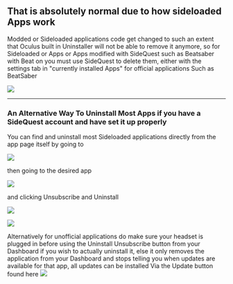 ## That is absolutely normal due to how sideloaded Apps work

Modded or Sideloaded applications code get changed to such an extent that Oculus built in Uninstaller will not be able to remove it anymore, so for Sideloaded or Apps or Apps modified with SideQuest such as Beatsaber with Beat on you must use SideQuest to delete them, either with the settings tab in "currently installed Apps" for official applications Such as BeatSaber

![](https://cdn.discordapp.com/attachments/608376262347587595/608446098796838916/Screenshot_1084.png)

----------------------------------------------------------------------------------------------------------------------------

### An Alternative  Way To Uninstall Most Apps if you have a SideQuest account and have set it up properly

You can find and uninstall most Sideloaded applications directly from the app page itself by going to

![](https://cdn.discordapp.com/attachments/608376262347587595/608452765387194379/Dashboard_zoomed.png)

then going to the desired app

![](https://cdn.discordapp.com/attachments/608376262347587595/608453849761447946/open_dashboard_app.png)

and clicking Unsubscribe and Uninstall

![](https://cdn.discordapp.com/attachments/608376262347587595/60845036.5452582952/Open_subscriped_app.png)

![](https://cdn.discordapp.com/attachments/608376262347587595/608450707464388620/Unsub_and_uninstall.png)


Alternatively for unofficial applications do make sure your headset is plugged in before using the Uninstall Unsubscribe button from your Dashboard if you wish to actually uninstall it, else it only removes the application from your Dashboard and stops telling you when updates are available for that app, all updates can be installed Via the Update button found here
![](https://cdn.discordapp.com/attachments/608376262347587595/608458447771533336/updates2.png)